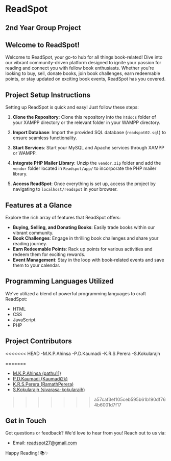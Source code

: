 # ReadSpot

## 2nd Year Group Project

## Welcome to ReadSpot!

Welcome to ReadSpot, your go-to hub for all things book-related! Dive into our vibrant community-driven platform designed to ignite your passion for reading and connect you with fellow book enthusiasts. Whether you're looking to buy, sell, donate books, join book challenges, earn redeemable points, or stay updated on exciting book events, ReadSpot has you covered.

## Project Setup Instructions

Setting up ReadSpot is quick and easy! Just follow these steps:

1. **Clone the Repository**: Clone this repository into the `htdocs` folder of your XAMPP directory or the relevant folder in your WAMPP directory.

2. **Import Database**: Import the provided SQL database (`readspot02.sql`) to ensure seamless functionality.

3. **Start Services**: Start your MySQL and Apache services through XAMPP or WAMPP.

4. **Integrate PHP Mailer Library**: Unzip the `vendor.zip` folder and add the `vendor` folder located in `Readspot/app/` to incorporate the PHP mailer library.

5. **Access ReadSpot**: Once everything is set up, access the project by navigating to `localhost/readspot` in your browser.

## Features at a Glance

Explore the rich array of features that ReadSpot offers:

- **Buying, Selling, and Donating Books**: Easily trade books within our vibrant community.
- **Book Challenges**: Engage in thrilling book challenges and share your reading journey.
- **Earn Redeemable Points**: Rack up points for various activities and redeem them for exciting rewards.
- **Event Management**: Stay in the loop with book-related events and save them to your calendar.

## Programming Languages Utilized

We've utilized a blend of powerful programming languages to craft ReadSpot:

- HTML
- CSS
- JavaScript
- PHP

## Project Contributors
<<<<<<< HEAD
-M.K.P.Ahinsa
-P.D.Kaumadi
-K.R.S.Perera
-S.Kokularajh

=======

- [M.K.P.Ahinsa (pathu11)](https://github.com/pathu11)
- [P.D.Kaumadi (Kaumadi2k)](https://github.com/Kaumadi2k)
- [K.R.S.Perera (RamathPerera)](https://github.com/RamathPerera)
- [S.Kokularajh (sivarasa-kokularajh)](https://github.com/sivarasa-kokularajh)
  
>>>>>>> a57caf3ef105ceb595b61b190df764b6001d7f17
## Get in Touch

Got questions or feedback? We'd love to hear from you! Reach out to us via:

- Email: readspot27@gmail.com

Happy Reading! 📚✨

